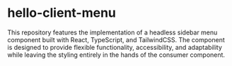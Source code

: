 # hello-client-menu
This repository features the implementation of a headless sidebar menu component built with React, TypeScript, and TailwindCSS. The component is designed to provide flexible functionality, accessibility, and adaptability while leaving the styling entirely in the hands of the consumer component.
